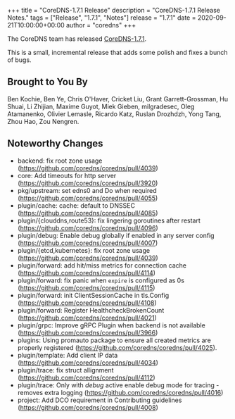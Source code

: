 +++
title = "CoreDNS-1.7.1 Release"
description = "CoreDNS-1.7.1 Release Notes."
tags = ["Release", "1.7.1", "Notes"]
release = "1.7.1"
date = 2020-09-21T10:00:00+00:00
author = "coredns"
+++

The CoreDNS team has released
[CoreDNS-1.7.1](https://github.com/coredns/coredns/releases/tag/v1.7.1).

This is a small, incremental release that adds some polish and fixes a bunch of bugs.

## Brought to You By

Ben Kochie,
Ben Ye,
Chris O'Haver,
Cricket Liu,
Grant Garrett-Grossman,
Hu Shuai,
Li Zhijian,
Maxime Guyot,
Miek Gieben,
milgradesec,
Oleg Atamanenko,
Olivier Lemasle,
Ricardo Katz,
Ruslan Drozhdzh,
Yong Tang,
Zhou Hao,
Zou Nengren.

## Noteworthy Changes

* backend: fix root zone usage (https://github.com/coredns/coredns/pull/4039)
* core: Add timeouts for http server (https://github.com/coredns/coredns/pull/3920)
* pkg/upstream: set edns0 and Do when required (https://github.com/coredns/coredns/pull/4055)
* plugin/cache: cache: default to DNSSEC (https://github.com/coredns/coredns/pull/4085)
* plugin/{clouddns,route53}: fix lingering goroutines after restart (https://github.com/coredns/coredns/pull/4096)
* plugin/debug: Enable debug globally if enabled in any server config (https://github.com/coredns/coredns/pull/4007)
* plugin/{etcd,kubernetes}: fix root zone usage (https://github.com/coredns/coredns/pull/4039)
* plugin/forward: add hit/miss metrics for connection cache (https://github.com/coredns/coredns/pull/4114)
* plugin/forward: fix panic when `expire` is configured as 0s (https://github.com/coredns/coredns/pull/4115)
* plugin/forward: init ClientSessionCache in tls.Config (https://github.com/coredns/coredns/pull/4108)
* plugin/forward: Register HealthcheckBrokenCount (https://github.com/coredns/coredns/pull/4021)
* plugin/grpc: Improve gRPC Plugin when backend is not available (https://github.com/coredns/coredns/pull/3966)
* plugins: Using promauto package to ensure all created metrics are properly registered (https://github.com/coredns/coredns/pull/4025).
* plugin/template: Add client IP data (https://github.com/coredns/coredns/pull/4034)
* plugin/trace: fix struct allignment (https://github.com/coredns/coredns/pull/4112)
* plugin/trace: Only with *debug* active enable debug mode for tracing - removes extra logging (https://github.com/coredns/coredns/pull/4016)
* project: Add DCO requirement in Contributing guidelines (https://github.com/coredns/coredns/pull/4008)
